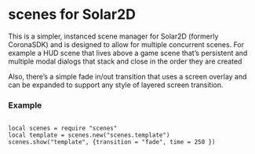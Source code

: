 # scenes for Solar2D

This is a simpler, instanced scene manager for Solar2D (formerly CoronaSDK) and is designed to allow for multiple concurrent scenes. For example a HUD scene that lives above a game scene that’s persistent and multiple modal dialogs that stack and close in the order they are created

Also, there’s a simple fade in/out transition that uses a screen overlay and can be expanded to support any style of layered screen transition.

### Example

<code>
local scenes = require "scenes"
local template = scenes.new("scenes.template")
scenes.show("template", {transition = "fade", time = 250 })
</code>
